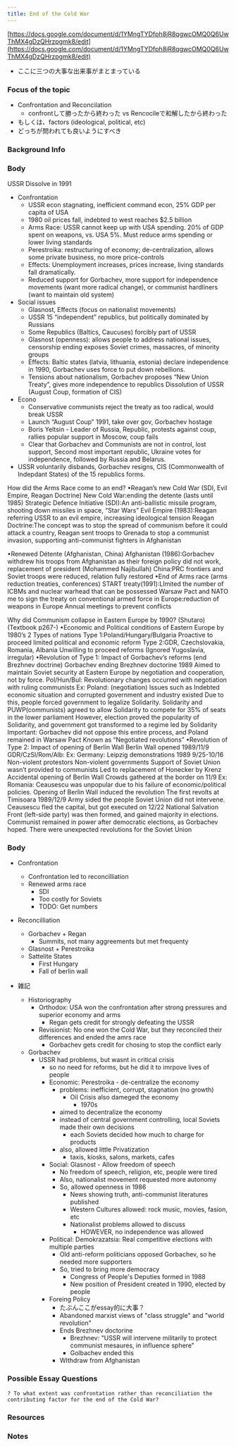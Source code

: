 ```yaml
---
title: End of the Cold War
---
```


[https://docs.google.com/document/d/1YMngTYDfph8jR8qgwcOMQ0Q6UwThMX4gDzQHrzpgmk8/edit](https://docs.google.com/document/d/1YMngTYDfph8jR8qgwcOMQ0Q6UwThMX4gDzQHrzpgmk8/edit)

* ここに三つの大事な出来事がまとまっている

### Focus of the topic

* Confrontation and Reconcilation
  * confrontして勝ったから終わった vs Rencocileで和解したから終わった
* もしくは、factors (ideological, political, etc)
* どっちが問われても良いようにすべき

### Background Info

### Body

USSR Dissolve in 1991

* Confrontation
  * USSR econ stagnating, inefficient command econ,  25% GDP per capita of USA
  * 1980 oil prices fall, indebted to west reaches $2.5 billion
  * Arms Race: USSR cannot keep up with USA spending. 20% of GDP spent on weapons, vs. USA 5%. Must reduce arms spending or lower living standards
  * Perestroika: restructuring of economy; de-centralization, allows some private business, no more price-controls
  * Effects: Unemployment increases, prices increase, living standards fall dramatically.
  * Reduced support for Gorbachev, more support for independence movements (want more radical change), or communist hardliners (want to maintain old system)
* Social issues
  * Glasnost, Effects (focus on nationalist movements)
  * USSR 15 “independent” republics, but politically dominated by Russians
  * Some Republics (Baltics, Caucuses) forcibly part of USSR
  * Glasnost (openness): allows people to address national issues, censorship ending exposes Soviet crimes, massacres, of minority groups
  * Effects: Baltic states (latvia, lithuania, estonia) declare independence in 1990, Gorbachev uses force to put down rebellions.
  * Tensions about nationalism, Gorbachev proposes “New Union Treaty”, gives more independence to republics
    Dissolution of USSR (August Coup, formation of CIS)
* Econo
  * Conservative communists reject the treaty as too radical, would break USSR
  * Launch “August Coup” 1991, take over gov, Gorbachev hostage
  * Boris Yeltsin - Leader of Russia, Republic, protests against coup, rallies popular support in Moscow, coup fails
  * Clear that Gorbachev and Communists are not in control, lost support, Second most important republic, Ukraine votes for independence, followed by Russia and Belarus.
* USSR voluntarily disbands, Gorbachev resigns, CIS (Commonwealth of Indepdant States) of the 15 republics forms.

How did the Arms Race come to an end?
•Reagan’s new Cold War (SDI, Evil Empire, Reagan Doctrine)
New Cold War:ending the detente (lasts until 1985)
Strategic Defence Initiative (SDI):An anti-ballistic missile program, shooting down missiles in space, “Star Wars”
Evil Empire (1983):Reagan referring USSR to an evil empire, increasing ideological tension
Reagan Doctrine:The concept was to stop the spread of communism before it could attack a country, Reagan sent troops to Grenada to stop a communist invasion, supporting anti-communist fighters in Afghanistan

•Renewed Détente (Afghanistan, China)
Afghanistan (1986):Gorbachev withdrew his troops from Afghanistan as their foreign policy did not work, replacement of president (Mohammed Najibullah)
China:PRC frontiers and Soviet troops were reduced, relation fully restored
•End of Arms race (arms reduction treaties, conferences)
START treaty(1991):LImited the number of ICBMs and nuclear warhead that can be possessed
Warsaw Pact and NATO me to sign the treaty on conventional armed force in Europe:reduction of weapons in Europe
Annual meetings to prevent conflicts

Why did Communism collapse in Eastern Europe by 1990? (Shutaro) (Textbook p267-)
•Economic and Political conditions of Eastern Europe by 1980’s
2 Types of nations
Type 1:Poland/Hungary/Bulgaria
Proactive to proceed limited political and economic reform
Type 2:GDR, Czechslovakia, Romania, Albania
Unwilling to proceed reforms
(Ignored Yugoslavia, irregular)
•Revolution of Type 1: Impact of Gorbachev’s reforms (end Brezhnev doctrine)
Gorbachev ending Brezhnev doctorine 1989
Aimed to maintain Soviet security at Eastern Europe by negotiation and cooperation, not by force.
Pol/Hun/Bul: Revolutionary changes occurred with negotiation with ruling communists
Ex: Poland: (negotiation)
Issues such as Indebted economic situation and corrupted government and industry existed
Due to this, people forced government to legalize Solidarity.
Solidarity and PUWP(communists) agreed to allow Solidarity to compete for 35% of seats in the lower parliament
However, election proved the popularity of Solidarity, and government got transformed to a regime led by Solidarity
Important: Gorbachev did not oppose this entire process, and Poland remained in Warsaw Pact
Known as “Negotiated revolutions”
•Revolution of Type 2: Impact of opening of Berlin Wall
Berlin Wall opened 1989/11/9
GDR/CzSl/Rom/Alb:
Ex: Germany:
Leipzig demonstrations 1989 9/25-10/16
Non-violent protestors
Non-violent governments
Support of Soviet Union wasn’t provided to communists
Led to replacement of Honecker by Krenz
Accidental opening of Berlin Wall
Crowds gathered at the border on 11/9
Ex: Romania:
Ceausescu was unpopular due to his failure of economic/political policies.
Opening of Berlin Wall induced the revolution
The first revolts at Timisoara 1989/12/9
Army sided the people
Soviet Union did not intervene.
Ceausescu fled the capital, but got executed on 12/22
National Salvation Front (left-side party) was then formed, and gained majority in elections.
Communist remained in power after democratic elections, as Gorbachev hoped.
There were unexpected revolutions for the Soviet Union

### Body

* Confrontation
  
  * Confrontation led to reconcilliation
  * Renewed arms race
    * SDI
    * Too costly for Soviets
    * TODO: Get numbers
* Reconcilliation
  
  * Gorbachev + Regan
    * Summits, not many aggreements but met frequenty
  * Glasnost + Perestroika
  * Sattelite States
    * First Hungary
    * Fall of berlin wall
* 雑記
  
  * Historiography
    * Orthodox: USA won the confrontation after strong pressures and superior economy and arms
      * Regan gets credit for strongly defeating the USSR
    * Revisionist: No one won the Cold War, but they reconciled their differences and ended the amrs race
      * Gorbachev gets credit for chosing to stop the conflict early
  * Gorbachev
    * USSR had problems, but wasnt in critical crisis
      * so no need for reforms, but he did it to imrpove lives of people
      * Economic: Perestroika - de-centralize the economy
        * problems: inefficient, corrupt, stagnation (no growth)
          * Oil Crisis also dameged the economy
            * 1970s
        * aimed to decentralize the economy
        * instead of central government controlling, local Soviets made their own decisions
          * each Soviets decided how much to charge for products
        * also, allowed little Privatization
          * taxis, kiosks, salons, markets, cafes
      * Social: Glasnost - Allow freedom of speech
        * No freedom of speech, religion, etc, people were tired
        * Also, nationalist movement requested more autonomy
        * So, allowed openness in 1986
          * News showing truth, anti-communist literatures published
          * Western Cultures allowed: rock music, movies, fasion, etc
          * Nationalist problems allowed to discuss
            * HOWEVER, no independence was allowed
      * Political: Demokrazatsia: Real competitive elections with multiple parties
        * Old anti-reform politicians opposed Gorbachev, so he needed more supporters
        * So, tried to bring more democracy
          * Congress of People's Deputies formed in 1988
          * New position of President created in 1990, elected by people
      * Foreing Policy
        * たぶんここがessay的に大事？
        * Abandoned marxist views of "class struggle" and "world revolution"
        * Ends Brezhnev doctorine
          * Brezhnev: "USSR will intervene militarily to protect communist mesaures, in influence sphere"
          * Golbachev ended this
        * WIthdraw from Afghanistan

### Possible Essay Questions

`? To what extent was confrontation rather than reconciliation the contributing factor for the end of the Cold War?`

### Resources

### Notes
